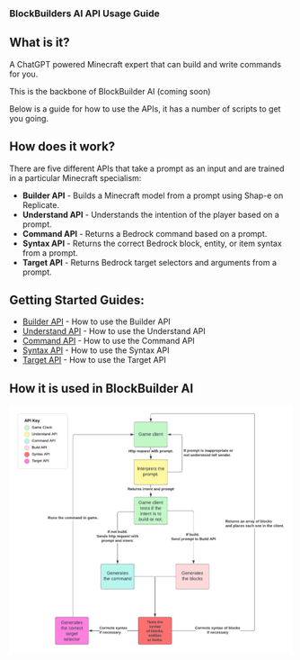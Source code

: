 ### BlockBuilders AI API Usage Guide

## What is it?
A ChatGPT powered Minecraft expert that can build and write commands for you. 

This is the backbone of BlockBuilder AI (coming soon)

Below is a guide for how to use the APIs, it has a number of scripts to get you going.

## How does it work? 
There are five different APIs that take a prompt as an input and are trained in a particular Minecraft specialism:
- **Builder API** - Builds a Minecraft model from a prompt using Shap-e on Replicate.
- **Understand API** - Understands the intention of the player based on a prompt.
- **Command API** - Returns a Bedrock command based on a prompt.
- **Syntax API** - Returns the correct Bedrock block, entity, or item syntax from a prompt.
- **Target API** - Returns Bedrock target selectors and arguments from a prompt.
  
## Getting Started Guides:
- [Builder API](builder/Builder%20API.md) - How to use the Builder API
- [Understand API](understand/Understand%20API.md) - How to use the Understand API
- [Command API](commands/Command%20API.md) - How to use the Command API
- [Syntax API](syntax/SyntaxAPI.md) - How to use the Syntax API
- [Target API](target/TargetAPI.md) - How to use the Target API

## How it is used in BlockBuilder AI
![BlockBuilder AI](img/BlockBuilderAI.png)





